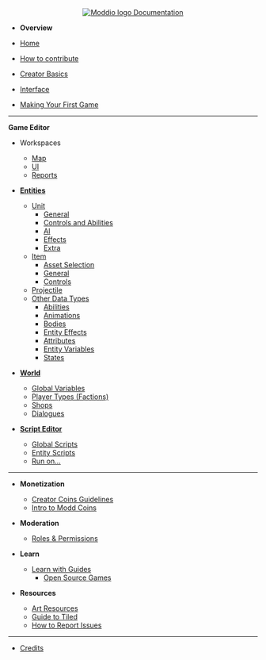 <!-- docs/_sidebar.md -->

<center>
<a href="https://docs.modd.io">
  <img src="https://www.modd.io/_next/static/media/logo.08e05f95.svg" alt="Moddio logo" style="margin-right: auto;">
  Documentation
</a>
</center>


<!-- markdownlint-disable-next-line MD041 -->
* **Overview**

* [Home](/)
* [How to contribute](how-to-contribute.md)
* [Creator Basics](/overview/overview.md)
* [Interface](overview/interface.md)
* [Making Your First Game](first-game/first-game-tutorial.md)
---
**Game Editor**

  * Workspaces
    * [Map](workspaces/map-editor.md)
    * [UI](workspaces/UI-editor.md)
    * [Reports](workspaces/reports.md)

* **[Entities](using-scripts/entity-types/entity-types.md)**
  * [Unit](using-scripts/entity-types/unit.md)
    * [General](using-scripts/entity-types/unit?id=general)
    * [Controls and Abilities](using-scripts/entity-types/unit?id=controls-and-abilities)
    * [AI](using-scripts/entity-types/unit?id=ai)
    * [Effects](using-scripts/entity-types/unit?id=effects)      
    * [Extra](using-scripts/entity-types/unit?id=extra)
  * [Item](using-scripts/entity-types/item.md)
    * [Asset Selection](using-scripts/entity-types/item?id=asset-selection)
    * [General](using-scripts/entity-types/item?id=general)
    * [Controls](using-scripts/entity-types/item?id=controls)
  * [Projectile](using-scripts/entity-types/projectile.md)
  * [Other Data Types](using-scripts/animations/animations.md)
    * [Abilities](using-scripts/abilities/abilities.md)
    * [Animations](using-scripts/animations/animations.md)
    * [Bodies](using-scripts/bodies/bodies.md)
    * [Entity Effects](using-scripts/entity-effects/entity-effects.md)
    * [Attributes](using-scripts/attributes/attributes.md)
    * [Entity Variables](using-scripts/entity-variables/entity-variables.md)
    * [States](using-scripts/states/states.md)
* **[World](using-scripts/world/world.md)**
  * [Global Variables](using-scripts/world/global-variables.md)
  * [Player Types (Factions)](using-scripts/world/player-types.md)
  * [Shops](using-scripts/world/shops.md)
  * [Dialogues](using-scripts/world/dialogues.md)

* **[Script Editor](using-scripts/script-editor/script-editor.md)**
  * [Global Scripts](using-scripts/script-editor/script-editor.md)
  * [Entity Scripts](using-scripts/script-editor/entity-scripts.md)
  * [Run on...](using-scripts/script-editor/run-on.md)

---

* **Monetization**
  * [Creator Coins Guidelines](monetization/creator-coin-guideline.md)
  * [Intro to Modd Coins](monetization/intro-to-coins.md)

* **Moderation**
  * [Roles & Permissions](moderation/roles.md)

* **Learn**
  * [Learn with Guides](guides/guides.md)
    * [Open Source Games](guides/open-source.md)

* **Resources**
  * [Art Resources](more-resources/art-links.md)
  * [Guide to Tiled](more-resources/tiled.md)
  * [How to Report Issues](more-resources/report-issues.md)

---

* [Credits](credits.md)
